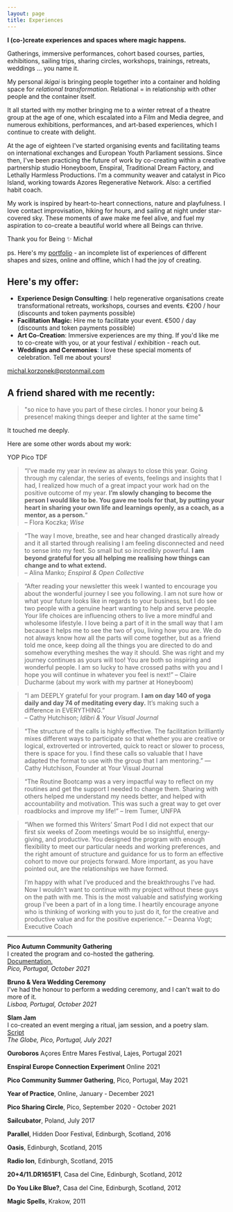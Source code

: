 ```yaml
---
layout: page
title: Experiences
---
```


**I (co-)create experiences and spaces where magic happens.**

Gatherings, immersive performances, cohort based courses, parties, exhibitions, sailing trips, sharing circles, workshops, trainings, retreats, weddings ... you name it. 

My personal *ikigai* is bringing people together into a container and holding space for *relational transformation*. Relational = in relationship with other people and the container itself.

It all started with my mother bringing me to a winter retreat of a theatre group at the age of one, which escalated into a Film and Media degree, and numerous exhibitions, performances, and art-based experiences, which I continue to create with delight.

At the age of eighteen I've started organising events and facilitating teams on international exchanges and European Youth Parliament sessions. Since then, I've been practicing the future of work by co-creating within a creative partnership studio Honeyboom, Enspiral, Traditional Dream Factory, and Lethally Harmless Productions. I'm a community weaver and catalyst in Pico Island, working towards Azores Regenerative Network. Also: a certified habit coach.

My work is inspired by heart-to-heart connections, nature and playfulness. I love contact improvisation, hiking for hours, and sailing at night under star-covered sky. These moments of awe make me feel alive, and fuel my aspiration to co-create a beautiful world where all Beings can thrive.

Thank you for Being ✨
Michał

ps. Here's my [portfolio](/tag/experiences) - an incomplete list of experiences of different shapes and sizes, online and offline, which I had the joy of creating.

## Here's my offer:
- **Experience Design Consulting**: I help regenerative organisations create transformational retreats, workshops, courses and events. €200 / hour (discounts and token payments possible)
- **Facilitation Magic:** Hire me to facilitate your event. €500 / day (discounts and token payments possible)
- **Art Co-Creation**: Immersive experiences are my thing. If you'd like me to co-create with you, or at your festival / exhibition - reach out.
- **Weddings and Ceremonies**: I love these special moments of celebration. Tell me about yours!

michal.korzonek@protonmail.com

## A friend shared with me recently:

> "so nice to have you part of these circles. I honor your being & presence! making things deeper and lighter at the same time"

It touched me deeply.

Here are some other words about my work:

YOP
Pico
TDF

> “I’ve made my year in review as always to close this year. Going through my calendar, the series of events, feelings and insights that I had, I realized how much of a great impact your work had on the positive outcome of my year. **I’m slowly changing to become the person I would like to be. You gave me tools for that, by putting your heart in sharing your own life and learnings openly, as a coach, as a mentor, as a person.**“  
– Flora Koczka; _Wise_

> “The way I move, breathe, see and hear changed drastically already and it all started through realising I am feeling disconnected and need to sense into my feet. So small but so incredibly powerful. **I am beyond grateful for you all helping me realising how things can change and to what extend.**  
– Alina Manko; _Enspiral & Open Collective_

> “After reading your newsletter this week I wanted to encourage you about the wonderful journey I see you following. I am not sure how or what your future looks like in regards to your business, but I do see two people with a genuine heart wanting to help and serve people. Your life choices are influencing others to live a more mindful and wholesome lifestyle. I love being a part of it in the small way that I am because it helps me to see the two of you, living how you are. We do not always know how all the parts will come together, but as a friend told me once, keep doing all the things you are directed to do and somehow everything meshes the way it should. She was right and my journey continues as yours will too! You are both so inspiring and wonderful people. I am so lucky to have crossed paths with you and I hope you will continue in whatever you feel is next!”
> – Claire Ducharme (about my work with my partner at Honeyboom)

> “I am DEEPLY grateful for your program. **I am on day 140 of yoga daily and day 74 of meditating every day.** It’s making such a difference in EVERYTHING.”  
– Cathy Hutchison; _Idibri & Your Visual Journal_

> “The structure of the calls is highly effective. The facilitation brilliantly mixes different ways to participate so that whether you are creative or logical, extroverted or introverted, quick to react or slower to process, there is space for you. I find these calls so valuable that I have adapted the format to use with the group that I am mentoring.”
— Cathy Hutchison, Founder at Your Visual Journal

> “The Routine Bootcamp was a very impactful way to reflect on my routines and get the support I needed to change them. Sharing with others helped me understand my needs better, and helped with accountability and motivation. This was such a great way to get over roadblocks and improve my life!”
– Irem Tumer, UNFPA

> “When we formed this Writers’ Smart Pod I did not expect that our first six weeks of Zoom meetings would be so insightful, energy-giving, and productive. You designed the program with enough flexibility to meet our particular needs and working preferences, and the right amount of structure and guidance for us to form an effective cohort to move our projects forward. More important, as you have pointed out, are the relationships we have formed.
> 
> I’m happy with what I’ve produced and the breakthroughs I’ve had. Now I wouldn’t want to continue with my project without these guys on the path with me. This is the most valuable and satisfying working group I’ve been a part of in a long time. I heartily encourage anyone who is thinking of working with you to just do it, for the creative and productive value and for the positive experience.”
– Deanna Vogt; Executive Coach



---

**Pico Autumn Community Gathering** <br>
I created the program and co-hosted the gathering. <br>
<a href="https://pico.microsolidarity.cc/projects/autumn-gathering-2021" target="_blank">Documentation.</a><br>
*Pico, Portugal, October 2021*

**Bruno & Vera Wedding Ceremony**<br>
I've had the honour to perform a wedding ceremony, and I can't wait to do more of it.<br>
*Lisboa, Portugal, October 2021*

**Slam Jam** <br>
I co-created an event merging a ritual, jam session, and a poetry slam.<br>
[Script](https://docs.google.com/document/d/1pzf7tmJDj-F7r2J8NW9VFKwp4szQTpjd4lu_xpDf2s8/edit@blank)<br>
*The Globe, Pico, Portugal, July 2021*

**Ouroboros** Açores Entre Mares Festival, Lajes, Portugal 2021

**Enspiral Europe Connection Experiment** Online 2021

**Pico Community Summer Gathering**, Pico, Portugal, May 2021

**Year of Practice**, Online, January - December 2021

**Pico Sharing Circle**, Pico, September 2020 - October 2021

**Sailcubator**, Poland, July 2017

**Parallel**, Hidden Door Festival, Edinburgh, Scotland, 2016

**Oasis**, Edinburgh, Scotland, 2015

**Radio Ion**, Edinburgh, Scotland, 2015

**20+4/11.DR1651F1**, Casa del Cine, Edinburgh, Scotland, 2012

**Do You Like Blue?**, Casa del Cine, Edinburgh, Scotland, 2012

**Magic Spells**, Krakow, 2011